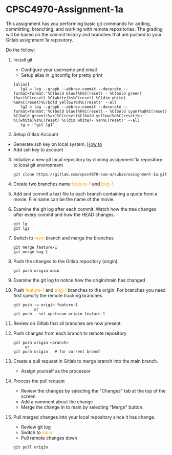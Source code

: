 # CPSC4970-Assignment-1a

This assignment has you performing basic git commands for adding, committing, branching, and working with remote repositories.  The grading will be based on the commit history and branches that are pushed to your Gitlab assignment 1a repository.

Do the follow:

1. Install git
   - Configure your username and email
   - Setup alias in .gitconfig for pretty print
    ```
    [alias]
       lg1 = log --graph --abbrev-commit --decorate --format=format:'%C(bold blue)%h%C(reset) - %C(bold green)(%ar)%C(reset) %C(white)%s%C(reset) %C(dim white)- %an%C(reset)%C(bold yellow)%d%C(reset)' --all
       lg2 = log --graph --abbrev-commit --decorate --format=format:'%C(bold blue)%h%C(reset) - %C(bold cyan)%aD%C(reset) %C(bold green)(%ar)%C(reset)%C(bold yellow)%d%C(reset)%n''          %C(white)%s%C(reset) %C(dim white)- %an%C(reset)' --all
       lg = !"git lg1"
    ```

2. Setup Gitlab Account
  - Generate ssh key on local system.  [How to](https://docs.gitlab.com/ee/user/ssh.html)
  - Add ssh key to account
3. Initialize a new git local repository by cloning assignment 1a repository to lcoal git environment 
    ```
    git clone https://gitlab.com/cpsc4970-sum-a/aubie/assignment-1a.git
    ```

4. Create two branches name <span style="color: orange">feature-1</span> and <span style="color: orange">bug-1</span>


5. Add and commit a text file to each branch containing a quote from a movie.  File name can be the name of the movie.


7. Examine the git log after each commit.  Watch how the tree changes after every commit and how the HEAD changes.
    ```
    git lg
    git lg2
    ```
8. Switch to <span style="color: orange">main</span> branch and merge the branches
    ```
    git merge feature-1
    git merge bug-1
    ```
9. Push the changes to the Gitlab repository (origin).
    ```
    git push origin main
    ```
10. Examine the git log to notice how the origin/main has changed

11. Push <span style="color: orange">feature-1</span> and <span style="color: orange">bug-1</span>  branches to the origin.  For branches you need first specify the remote tracking branches
    ```
    git push -u origin feature-1
             or
    git push --set-upstream origin feature-1
    ```
12. Review on Gitlab that all branches are now present.
13. Push changes from each branch to remote repository
    ```
    git push origin <branch>
         or
    git push origin   # for current branch
    ```
14. Create a pull request in Gitlab to merge branch into the main branch.
    - Assign yourself as the processor
15. Process the pull request
    - Review the changes by selecting the "Changes" tab at the top of the screen
    - Add a comment about the change
    - Merge the change in to main by selecting "Merge" button.
16. Pull merged changes into your local repository since it has change.
    - Review git log
    - Switch to <span style="color: orange">main</span>
    - Pull remote changes down
    ```
    git pull origin
    ```